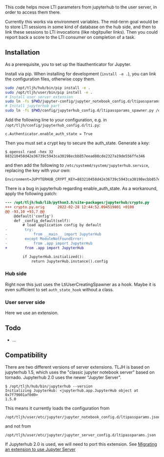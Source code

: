 This code helps move LTI parameters from jupyterhub to the user server, in order to access them there.

Currently this works via environment variables.  The mid-term goal would be to store LTI sessions in some kind of database on the hub side, and then to link these sessions to LTI invocations (like nbgitpuller links).  Then you could report back a score to the LTI consumer on completion of a task.

## Installation

As a prerequisite, you to set up the ltiauthenticator for Jupyter.

Install via pip. When installing for development (`install -e .`), you can link the configuration files, otherwise copy them.

```bash
sudo /opt/tljh/hub/bin/pip install -e .
sudo /opt/tljh/user/bin/pip install -e .
# Install user server extension
sudo ln -fs $PWD/jupyter-config/jupyter_notebook_config.d/ltipassparams.json /opt/tljh/user/etc/jupyter/jupyter_notebook_config.d/
# Install jupyterhub part
sudo ln -fs $PWD/config/jupyterhub_config.d/ltipassparams_spawner.py /opt/tljh/config/jupyterhub_config.d/
```

Add the following line to your configuration, e.g. in `/opt/tljh/config/jupyterhub_config.d/lti.py`:

    c.Authenticator.enable_auth_state = True

Then you must set a crypt key to secure the auth_state. Generate a key:

    $ openssl rand -hex 32
    883210458d42e36739c5943ca30198ecbb857eead88cde2327a19de556ffe346

and then add the following to `/etc/systemd/system/jupyterhub.service`, replacing the key with your own:

    Environment=JUPYTERHUB_CRYPT_KEY=883210458d42e36739c5943ca30198ecbb857eead88cde2327a19de556ffe346

There is a bug in jupyterhub regarding enable_auth_state.  As a workaround, apply the following patch:

```diff
--- /opt/tljh/hub/lib/python3.8/site-packages/jupyterhub/crypto.py      2022-02-28 12:45:02.542669150 +0100
+++ crypto.py.orig      2022-02-28 12:44:52.094519801 +0100
@@ -93,10 +93,7 @@
    @default('config')
    def _config_default(self):
        # load application config by default
-        try:
-            from __main__ import JupyterHub
-        except ModuleNotFoundError:
-            from .app import JupyterHub
+        from .app import JupyterHub

        if JupyterHub.initialized():
            return JupyterHub.instance().config
```

### Hub side

Right now this just uses the LtiUserCreatingSpawner as a hook. Maybe it is even sufficient to set `auth_state_hook` without a class.

### User server side

Here we use an extension.

## Todo
- ...

## Compatibility

There are two different versions of server extensions. TLJH is based on jupyterhub 1.5, which uses the "classic jupyter notebook server" based on tornado. Jupyterhub 2.0 uses the newer "Jupyter Server".

    $ /opt/tljh/hub/bin/jupyterhub --version
    Initializing JupyterHub: <jupyterhub.app.JupyterHub object at 0x7f79601af0d0>
    1.5.0

This means it currently loads the configuration from 

    /opt/tljh/user/etc/jupyter/jupyter_notebook_config.d/ltipassparams.json

and not from

    /opt/tljh/user/etc/jupyter/jupyter_server_config.d/ltipassparams.json

If Jupyterhub 2.0 is used, we will need to port this extension. See [Migrating an extension to use Jupyter Server][1]

[1]: https://jupyter-server.readthedocs.io/en/latest/developers/extensions.html#migrating-an-extension-to-use-jupyter-server